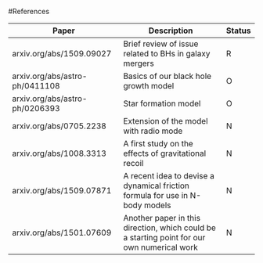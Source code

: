 #References

| Paper                            | Description 										      | Status |
| -------------------------------- | ------------------------------------------------------------------------------------------------ | ------ |
| arxiv.org/abs/1509.09027         | Brief review of issue related to BHs in galaxy mergers					      | R      |
| arxiv.org/abs/astro-ph/0411108   | Basics of our black hole growth model							      | O      |
| arxiv.org/abs/astro-ph/0206393   | Star formation model									      | O      |
| arxiv.org/abs/0705.2238          | Extension of the model with radio mode							      | N      |
| arxiv.org/abs/1008.3313          | A first study on the effects of gravitational recoil					      | N      |
| arxiv.org/abs/1509.07871         | A recent idea to devise a dynamical friction formula for use in N-body models		      | N      |
| arxiv.org/abs/1501.07609         | Another paper in this direction, which could be a starting point for our own numerical work      | N      |


